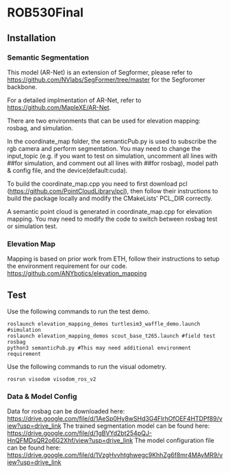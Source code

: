 # ROB530Final

## Installation
### Semantic Segmentation
This model (AR-Net) is an extension of Segformer, please refer to https://github.com/NVlabs/SegFormer/tree/master for the Segforomer backbone.

For a detailed implmentation of AR-Net, refer to https://github.com/MapleXE/AR-Net.

There are two environments that can be used for elevation mapping: rosbag, and simulation.

In the coordinate_map folder, the semanticPub.py is used to subscribe the rgb camera and perform segmentation. You may need to change the input_topic (e.g. if you want to test on simulation, uncomment all lines with ##for simulation, and comment out all lines with ##for rosbag), model path & config file, and the device(default:cuda).

To build the coordinate_map.cpp you need to first download pcl (https://github.com/PointCloudLibrary/pcl), then follow their instructions to build the package locally and modify the CMakeLists' PCL_DIR correctly. 

A semantic point cloud is generated in coordinate_map.cpp for elevation mapping. You may need to modify the code to switch between rosbag test or simulation test.

### Elevation Map
Mapping is based on prior work from ETH, follow their instructions to setup the environment requirement for our code. https://github.com/ANYbotics/elevation_mapping

## Test
Use the following commands to run the test demo.
```
roslaunch elevation_mapping_demos turtlesim3_waffle_demo.launch #simulation
roslaunch elevation_mapping_demos scout_base_t265.launch #field test rosbag
python3 semanticPub.py #This may need additional environment requirement
```
Use the following commands to run the visual odometry.
```
rosrun visodom visodom_ros_v2
```
### Data & Model Config
Data for rosbag can be downloaded here: https://drive.google.com/file/d/1AeSp0Hy8wSHd3G4FlrhOfOEF4HTDPf89/view?usp=drive_link
The trained segmentation model can be found here: https://drive.google.com/file/d/1gBVYd2bt254pQJ-HnQFMDsQR2o6G2Xhf/view?usp=drive_link
The model configuration file can be found here: https://drive.google.com/file/d/1VzgHvvhtghwegc9KhhZg6f8mr4MAyMR9/view?usp=drive_link

